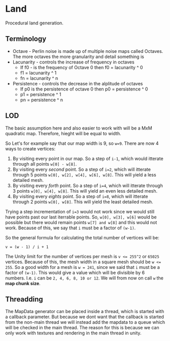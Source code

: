 # Land

Procedural land generation.

## Terminology

- Octave - Perlin noise is made up of multiple noise maps called Octaves. The more octaves the more granularity and detail something is
- Lacunarity - controls the increase of frequency in octaves
  - If f0 - is the frequency of Octave 0 then f0 = lacunarity ^ 0
  - f1 = lacunarity ^ 1
  - fn = lacunarity ^ n
- Persistence - controls the decrease in the alplitude of octaves
  - If p0 is the persistence of octave 0 then p0 = persistence ^ 0
  - p1 = persistence ^ 1
  - pn = persistence ^ n

## LOD

The basic assumption here and also easier to work with will be a MxM quadratic map. Therefore, hieght will be equal to width.  
  
So Let's for example say that our map width is 9, so `w=9`. There are now 4 ways to create vertices:

1. By visiting every point in our map. So a step of `i-1`, which would itterate through all points `w[0] - w[8]`.
2. By visiting every *second* point. So a step of `i=2`, which will itterate through 5 points `w[0], w[2], w[4], w[6], w[8]`. This will yield a less detailed mesh.
3. By visiting every *forth* point. So a step of `i=4`, which will itterate through 3 points `w[0], w[4], w[8]`. This will yield an even less detailed mesh.
4. By visiting every *eights* point. So a step of `i=8`, which will itterate through 2 points `w[0], w[8]`. This will yield the least detailed mesh.

Trying a step incrementation of `i=3` would not work since we would still have points past our last iterrable points. So, `w[0], w[3], w[6]` would be possible but there would remain points `w[7] and w[8]` and this would not work. Because of this, we say that `i` must be a factor of `(w-1)`.
  
So the general formula for calculating the total number of vertices will be:
  
`v = (w - 1) / i + 1`
  
The Unity limit for the number of vertices per mesh is `v <= 255^2` or `65025` vertices. Because of this, the mesh width in a square mesh should be `w <= 255`. So a good width for a mesh is `w = 241`, since we said that  `i` must be a factor of `(w-1)`. This would give a value which will be divisible by 6 numbers. I.e. `i` can be `2, 4, 6, 8, 10 or 12`. We will from now on call `w` the **map chunk size**.

## Threadding

The MapData generator can be placed inside a thread, which is started with a callback parameter. But because we dont want that the callback is started from the non-main thread we will instead add the mapdata to a queue which will be checked in the main thread. The reason for this is because we can only work with textures and rendering in the main thread in unity.
